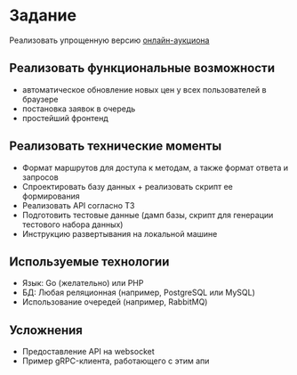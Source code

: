 # Задание

Реализовать упрощенную версию [онлайн-аукциона](https://github.com/deworkerpro/demo-auction) 

## Реализовать функциональные возможности
- автоматическое обновление новых цен у всех пользователей в браузере
- постановка заявок в очередь
- простейший фронтенд

## Реализовать технические моменты
- Формат маршрутов для доступа к методам, а также формат ответа и запросов
- Спроектировать базу данных + реализовать скрипт ее формирования
- Реализовать API согласно ТЗ
- Подготовить тестовые данные (дамп базы, скрипт для генерации тестового набора данных)
- Инструкцию развертывания на локальной машине

## Используемые технологии
- Язык:  Go (желательно) или PHP
- БД: Любая реляционная (например, PostgreSQL или MySQL)
- Использование очередей (например, RabbitMQ)

## Усложнения
- Предоставление API на websocket
- Пример gRPC-клиента, работающего с этим апи
